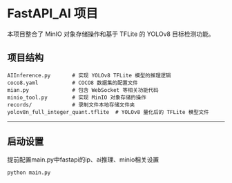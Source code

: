 # FastAPI_AI 项目

本项目整合了 MinIO 对象存储操作和基于 TFLite 的 YOLOv8 目标检测功能。

## 项目结构
```
AIInference.py       # 实现 YOLOv8 TFLite 模型的推理逻辑
coco8.yaml           # COCO8 数据集的配置文件
mian.py              # 包含 WebSocket 等相关功能代码
minio_tool.py        # 实现 MinIO 对象存储的操作
records/             # 录制文件本地存储文件夹
yolov8n_full_integer_quant.tflite  # YOLOv8 量化后的 TFLite 模型文件
```
---

## 启动设置

提前配置main.py中fastapi的ip、ai推理、minio相关设置

```
python main.py
```

